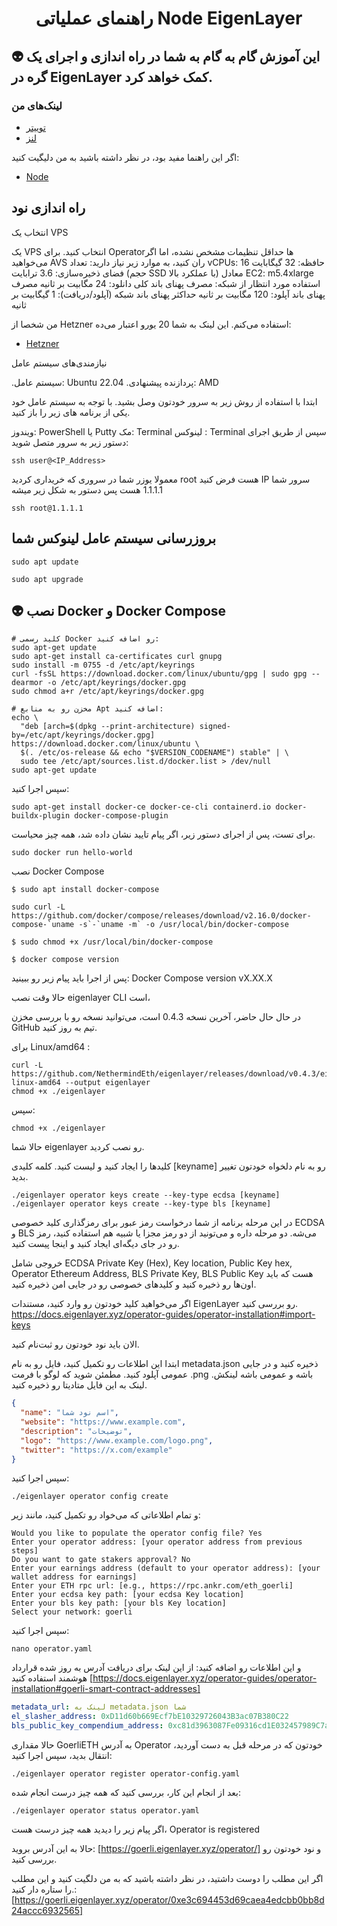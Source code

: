 
<h1 align="center"> راهنمای عملیاتی Node EigenLayer </h1>

## 👽 این آموزش گام به گام به شما در راه اندازی و اجرای یک گره در EigenLayer کمک خواهد کرد.

### لینک‌های من
 * [توییتر ](https://twitter.com/Moeenxyz)
* [لنز ](https://lenster.xyz/u/moeen)

اگر این راهنما مفید بود، در نظر داشته باشید به من دلیگیت کنید:
* [Node](https://goerli.eigenlayer.xyz/operator/0xe3c694453d69caea4edcbb0bb8d24accc6932565)

## راه اندازی نود

انتخاب یک VPS

یک VPS انتخاب کنید. برای Operatorها حداقل تنظیمات مشخص نشده، اما اگر می‌خواهید AVS ران کنید، به موارد زیر نیاز دارید:
تعداد vCPUs: 16
حافظه: 32 گیگابایت
فضای ذخیره‌سازی: 3.6 ترابایت (حجم SSD با عملکرد بالا)
معادل EC2: m5.4xlarge
استفاده مورد انتظار از شبکه:
مصرف پهنای باند کلی دانلود: 24 مگابیت بر ثانیه
مصرف پهنای باند آپلود: 120 مگابیت بر ثانیه
حداکثر پهنای باند شبکه (آپلود/دریافت): 1 گیگابیت بر ثانیه

من شخصا از Hetzner استفاده می‌کنم. این لینک به شما  20 یورو اعتبار می‌ده:

 * [Hetzner](https://hetzner.cloud/?ref=p7amgYr2ILM7)

نیازمندی‌های سیستم عامل

.سیستم عامل: Ubuntu 22.04
.پردازنده پیشنهادی: AMD


ابتدا با استفاده از روش زیر به سرور خودتون وصل بشید.
 با توجه به سیستم عامل خود یکی از برنامه های زیر را باز کنید.

ویندوز:  PowerShell یا Putty
مک: Terminal
لینوکس : Terminal
سپس از طریق اجرای دستور زیر به سرور متصل شوید:
```
ssh user@<IP_Address>
```
معمولا یوزر شما در سروری که خریداری کردید root هست فرض کنید IP سرور شما 1.1.1.1 هست پس دستور به شکل زیر میشه

```
ssh root@1.1.1.1
```

## بروزرسانی سیستم عامل لینوکس شما

```shell
sudo apt update
```

```shell
sudo apt upgrade
```


## 👽 نصب Docker و Docker Compose

```shell
# کلید رسمی Docker رو اضافه کنید:
sudo apt-get update
sudo apt-get install ca-certificates curl gnupg
sudo install -m 0755 -d /etc/apt/keyrings
curl -fsSL https://download.docker.com/linux/ubuntu/gpg | sudo gpg --dearmor -o /etc/apt/keyrings/docker.gpg
sudo chmod a+r /etc/apt/keyrings/docker.gpg

# مخزن رو به منابع Apt اضافه کنید:
echo \
  "deb [arch=$(dpkg --print-architecture) signed-by=/etc/apt/keyrings/docker.gpg] https://download.docker.com/linux/ubuntu \
  $(. /etc/os-release && echo "$VERSION_CODENAME") stable" | \
  sudo tee /etc/apt/sources.list.d/docker.list > /dev/null
sudo apt-get update
```

سپس اجرا کنید:

```shell
sudo apt-get install docker-ce docker-ce-cli containerd.io docker-buildx-plugin docker-compose-plugin
```

برای تست، پس از اجرای دستور زیر، اگر پیام تایید نشان داده شد، همه چیز محیاست.

```shell
sudo docker run hello-world
```

نصب Docker Compose

```shell
$ sudo apt install docker-compose
```

```shell
sudo curl -L https://github.com/docker/compose/releases/download/v2.16.0/docker-compose-`uname -s`-`uname -m` -o /usr/local/bin/docker-compose
```

```shell
$ sudo chmod +x /usr/local/bin/docker-compose
```

```shell
$ docker compose version
```

پس از اجرا باید پیام زیر رو ببینید:
Docker Compose version vX.XX.X

حالا وقت نصب eigenlayer CLI است،

در حال حال حاضر، آخرین نسخه 0.4.3 است، می‌توانید نسخه رو با بررسی مخزن GitHub تیم به روز کنید.

 برای Linux/amd64 :

```shell
curl -L https://github.com/NethermindEth/eigenlayer/releases/download/v0.4.3/eigenlayer-linux-amd64 --output eigenlayer
chmod +x ./eigenlayer
```

سپس:

```shell
chmod +x ./eigenlayer
```

حالا شما eigenlayer رو نصب کردید.

 کلیدها را ایجاد کنید و لیست کنید. 
کلمه کلیدی [keyname] رو به نام دلخواه خودتون تغییر بدید.

```shell
./eigenlayer operator keys create --key-type ecdsa [keyname]
./eigenlayer operator keys create --key-type bls [keyname]
```

در این مرحله برنامه از شما درخواست رمز عبور برای رمزگذاری کلید خصوصی ECDSA و BLS می‌شه. دو مرحله داره و می‌تونید از دو رمز مجزا یا شبیه هم استفاده کنید، رمز رو در جای دیگه‌ای ایجاد کنید و اینجا پیست کنید. 

خروجی شامل 
ECDSA Private Key (Hex), Key location, Public Key hex, Operator Ethereum Address, BLS Private Key, BLS Public Key
هست که باید اون‌ها رو ذخیره کنید و کلیدهای خصوصی رو در جایی امن ذخیره کنید.

اگر می‌خواهید کلید خودتون رو وارد کنید، مستندات EigenLayer رو بررسی کنید.
https://docs.eigenlayer.xyz/operator-guides/operator-installation#import-keys

الان باید نود خودتون رو ثبت‌نام کنید.

ابتدا این اطلاعات رو تکمیل کنید، فایل رو به نام metadata.json ذخیره کنید و در جایی عمومی آپلود کنید. مطمئن شوید که لوگو با فرمت .png باشه و عمومی باشه لینکش. لینک به این فایل متادیتا رو ذخیره کنید.

```json
{
  "name": "اسم نود شما",
  "website": "https://www.example.com",
  "description": "توضیحات",
  "logo": "https://www.example.com/logo.png",
  "twitter": "https://x.com/example"
}
```

سپس اجرا کنید:

```shell
./eigenlayer operator config create
```

و تمام اطلاعاتی که می‌خواد رو تکمیل کنید، مانند زیر:

```shell
Would you like to populate the operator config file? Yes
Enter your operator address: [your operator address from previous steps]
Do you want to gate stakers approval? No
Enter your earnings address (default to your operator address): [your wallet address for earnings]
Enter your ETH rpc url: [e.g., https://rpc.ankr.com/eth_goerli]
Enter your ecdsa key path: [your ecdsa Key location]
Enter your bls key path: [your bls Key location]
Select your network: goerli
```
سپس اجرا کنید:

```shell
nano operator.yaml
```

و این اطلاعات رو اضافه کنید:
از این لینک برای دریافت آدرس به روز شده قرارداد هوشمند استفاده کنید
[https://docs.eigenlayer.xyz/operator-guides/operator-installation#goerli-smart-contract-addresses]

```yaml
metadata_url: لینک به metadata.json شما
el_slasher_address: 0xD11d60b669Ecf7bE10329726043B3ac07B380C22
bls_public_key_compendium_address: 0xc81d3963087Fe09316cd1E032457989C7aC91b19
```

حالا مقداری GoerliETH به آدرس Operator خودتون که در مرحله قبل به دست آوردید، انتقال بدید،
سپس اجرا کنید:

```
./eigenlayer operator register operator-config.yaml
```

بعد از انجام این کار، بررسی کنید که همه چیز درست انجام شده:

```
./eigenlayer operator status operator.yaml
```

اگر پیام زیر را دیدید همه چیز درست هست،
Operator is registered

حالا به این آدرس بروید:
[https://goerli.eigenlayer.xyz/operator/]
و نود خودتون رو بررسی کنید.

اگر این مطلب را دوست داشتید، در نظر داشته باشید که به من دلگیت کنید و این مطلب را ستاره دار کنید.:
[https://goerli.eigenlayer.xyz/operator/0xe3c694453d69caea4edcbb0bb8d24accc6932565]
```

